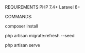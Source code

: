 REQUIREMENTS
PHP 7.4+
Laravel 8+ 


COMMANDS:

composer install

php artisan migrate:refresh --seed

php artisan serve

